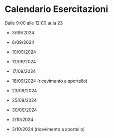 # Calendario Esercitazioni

Dalle 9:00 alle 12:00 aula 23 

- 3/09/2024
- 6/09/2024
- 10/09/2024
- 12/09/2024
- 17/09/2024
- 18/09/2024 (ricevimento a sportello)


- 23/09/2024
- 25/09/2024
- 30/09/2024
- 2/10/2024
- 3/10/2024 (ricevimento a sportello)

